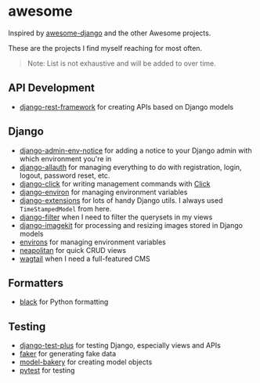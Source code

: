 # awesome 

Inspired by [awesome-django](https://awesomedjango.org/) and the other Awesome projects. 

These are the projects I find myself reaching for most often. 

> Note: List is not exhaustive and will be added to over time. 

## API Development 

- [django-rest-framework](https://github.com/encode/django-rest-framework) for creating APIs based on Django models 

## Django 

- [django-admin-env-notice](https://github.com/dizballanze/django-admin-env-notice) for adding a notice to your Django admin with which environment you're in
- [django-allauth](https://github.com/pennersr/django-allauth/) for managing everything to do with registration, login, logout, password reset, etc. 
- [django-click](https://github.com/GaretJax/django-click) for writing management commands with [Click](https://click.palletsprojects.com/en/8.1.x/)
- [django-environ](https://github.com/joke2k/django-environ) for managing environment variables 
- [django-extensions](https://github.com/django-extensions/django-extensions/) for lots of handy Django utils. I always used `TimeStampedModel` from here.
- [django-filter](https://github.com/carltongibson/django-filter) when I need to filter the querysets in my views 
- [django-imagekit](https://github.com/matthewwithanm/django-imagekit) for processing and resizing images stored in Django models 
- [environs](https://github.com/sloria/environs) for managing environment variables
- [neapolitan](https://github.com/carltongibson/neapolitan) for quick CRUD views
- [wagtail](https://github.com/wagtail/wagtail) when I need a full-featured CMS

## Formatters 

- [black](https://github.com/psf/black) for Python formatting 

## Testing 

- [django-test-plus](https://github.com/revsys/django-test-plus/) for testing Django, especially views and APIs
- [faker](https://github.com/joke2k/faker) for generating fake data 
- [model-bakery](https://github.com/model-bakers/model_bakery) for creating model objects
- [pytest](https://github.com/pytest-dev/pytest/) for testing 
